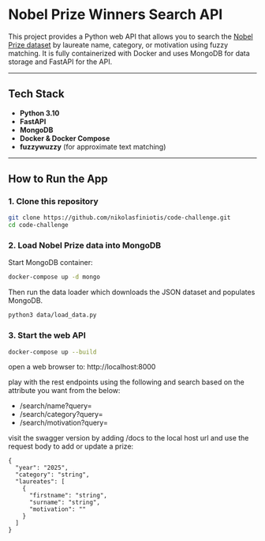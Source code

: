 # Nobel Prize Winners Search API

This project provides a Python web API that allows you to search the 
[Nobel Prize dataset](https://api.nobelprize.org/v1/prize.json) by laureate name, category, or motivation using 
fuzzy matching. It is fully containerized with Docker and uses MongoDB for data storage and FastAPI for the API.

---

## Tech Stack

- **Python 3.10**
- **FastAPI** 
- **MongoDB** 
- **Docker & Docker Compose** 
- **fuzzywuzzy** (for approximate text matching)

---

## How to Run the App

### 1. Clone this repository

```bash
git clone https://github.com/nikolasfiniotis/code-challenge.git
cd code-challenge
```

### 2. Load Nobel Prize data into MongoDB

Start MongoDB container:
```bash
docker-compose up -d mongo
```

Then run the data loader which downloads the JSON dataset and populates MongoDB.
```bash
python3 data/load_data.py
```

### 3. Start the web API

```bash
docker-compose up --build
```

open a web browser to: http://localhost:8000

play with the rest endpoints using the following and search based on the attribute you want from the below:
* /search/name?query=
* /search/category?query=
* /search/motivation?query=

visit the swagger version by adding /docs to the local host url and use the request body to add or update a prize:

```
{
  "year": "2025",
  "category": "string",
  "laureates": [
    {
      "firstname": "string",
      "surname": "string",
      "motivation": ""
    }
  ]
}
```